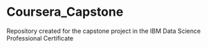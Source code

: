 # Coursera_Capstone
Repository created for the capstone project in the IBM Data Science Professional Certificate
